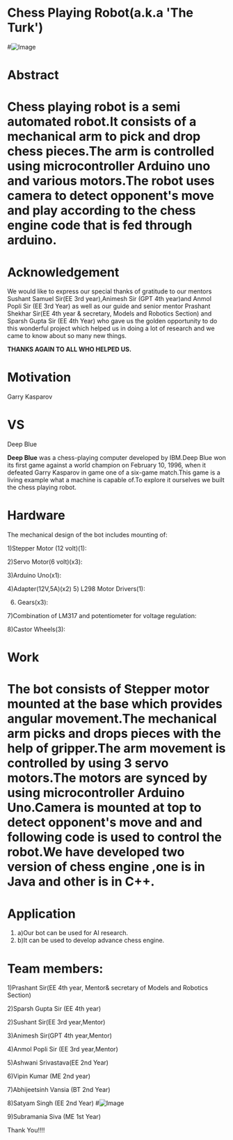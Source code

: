 # Chess Playing Robot(a.k.a &#39;The Turk&#39;)

#![Image](https://github.com/marsiitr/Chess-Playing-Bot/blob/master/images/Page-1-Image-1.jpg)


#

# Abstract

# Chess playing robot is a semi automated robot.It consists of a mechanical arm to pick and drop chess pieces.The arm is controlled using microcontroller Arduino uno and various motors.The robot uses camera to detect opponent&#39;s move and play according to the chess engine code that is fed through arduino.

#

# Acknowledgement

We would like to express our special thanks of gratitude to our mentors Sushant Samuel Sir(EE 3rd year),Animesh Sir (GPT 4th year)and Anmol Popli Sir (EE 3rd Year) as well as our guide and senior mentor  Prashant Shekhar Sir(EE 4th  year &amp; secretary, Models and Robotics Section) and Sparsh Gupta Sir (EE 4th Year) who gave us the golden opportunity to do this wonderful project  which helped us in doing a lot of research and we came to know about so many new things.

**THANKS AGAIN TO ALL WHO HELPED US.**

# Motivation

Garry Kasparov

# VS
Deep Blue

**Deep Blue**  was a chess-playing computer developed by IBM.Deep Blue won its first game against a world champion on February 10, 1996, when it defeated Garry Kasparov in game one of a six-game match.This game is a living example what a machine is capable of.To explore it ourselves we built the chess playing robot.

# Hardware

The mechanical design of the bot includes mounting of:

 1)Stepper  Motor (12 volt)(1):



 2)Servo Motor(6 volt)(x3):




 3)Arduino Uno(x1):


 4)Adapter(12V,5A)(x2)
 5) L298 Motor Drivers(1):

 6) Gears(x3):

 7)Combination of LM317 and potentiometer  for voltage regulation:

8)Castor Wheels(3):

# Work

# The bot consists of Stepper motor mounted at the base which provides angular movement.The mechanical arm picks and drops pieces with the help of gripper.The arm movement is controlled by using 3 servo motors.The motors are synced by using microcontroller Arduino Uno.Camera is mounted at top to detect opponent&#39;s move and and following code is used to control the robot.We have developed two version of chess engine ,one is in Java and other is in C++.

# Application

1. a)Our bot can be used for AI research.
2. b)It can be used to develop advance chess engine.

# Team members:

1)Prashant  Sir(EE 4th year, Mentor&amp; secretary of Models and Robotics Section)

2)Sparsh Gupta Sir (EE 4th year)

2)Sushant Sir(EE 3rd year,Mentor)

3)Animesh Sir(GPT 4th year,Mentor)

4)Anmol Popli Sir (EE 3rd year,Mentor)

5)Ashwani Srivastava(EE 2nd Year)

6)Vipin Kumar (ME 2nd year)

7)Abhijeetsinh Vansia (BT 2nd Year)

8)Satyam Singh (EE 2nd Year)
#![Image](https://github.com/marsiitr/Chess-Playing-Bot/blob/master/images/Page-10-Image-18.jpg)


9)Subramania Siva (ME 1st Year)



Thank You!!!!



#

#
